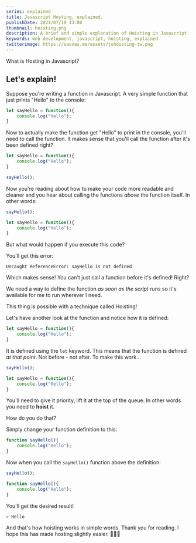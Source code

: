 ```yaml
---
series: explained
title: Javascript Hosting, explained.
publishDate: 2021/07/19 13:00
thumbnail: hoisting.png
description: A brief and simple explanation of Hoisting in Javascript
keywords: web development, javascript, hoisting, explained
twitterimage: https://savvas.me/assets/jshoisting-tw.png
---
```


What is Hosting in Javascript?

## Let's explain!

Suppose you're writing a function in Javascript. A very simple function that just prints "Hello" to the console:

```js
let sayHello = function(){
    console.log("Hello");
}
```

Now to actually make the function get "Hello" to print in the console, you'll need to call the function. It makes sense that you'll call the function after it's been defined right?

```js
let sayHello = function(){
    console.log("Hello");
}

sayHello();
```

Now you're reading about how to make your code more readable and cleaner and you hear about calling the functions *above* the function itself. In other words:

```js
sayHello();

let sayHello = function(){
    console.log("Hello");
}
```

But what would happen if you execute this code?

You'll get this error:

```
Uncaught ReferenceError: sayHello is not defined
```

Which makes sense! You can't just call a function before it's defined! Right?

We need a way to define the function *as soon as the script runs* so it's available for me to run wherever I need.

This thing is possible with a technique called Hoisting!

Let's have another look at the function and notice how it is defined:

```js
let sayHello = function(){
    console.log("Hello");
}
```

It is defined using the `let` keyword. This means that the function is defined *at that point*. Not before - not after. To make this work...

```js
sayHello();

let sayHello = function(){
    console.log("Hello");
}
```

You'll need to give it priority, lift it at the top of the queue. In other words you need to **hoist** it.

How do you do that?

Simply change your function definition to this:

```js
function sayHello(){
    console.log("Hello");
}
```

Now when you call the `sayHello()` function above the definition:

```js
sayHello();

function sayHello(){
    console.log("Hello");
}
```

You'll get the desired result!
```sh
> Hello
```

And that's how hoisting works in simple words. Thank you for reading. I hope this has made hosting slightly easier. 👋👋👋